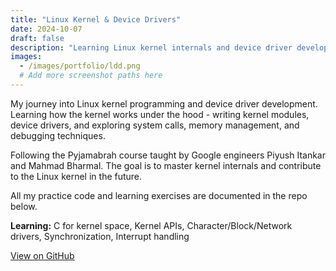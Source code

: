 ```yaml
---
title: "Linux Kernel & Device Drivers"
date: 2024-10-07
draft: false
description: "Learning Linux kernel internals and device driver development"
images:
  - /images/portfolio/ldd.png
  # Add more screenshot paths here
---
```


My journey into Linux kernel programming and device driver development. Learning how the kernel works under the hood - writing kernel modules, device drivers, and exploring system calls, memory management, and debugging techniques.

Following the Pyjamabrah course taught by Google engineers Piyush Itankar and Mahmad Bharmal. The goal is to master kernel internals and contribute to the Linux kernel in the future.

All my practice code and learning exercises are documented in the repo below.

**Learning:** C for kernel space, Kernel APIs, Character/Block/Network drivers, Synchronization, Interrupt handling

[View on GitHub](https://github.com/mtm-x/linux-device-drivers)
